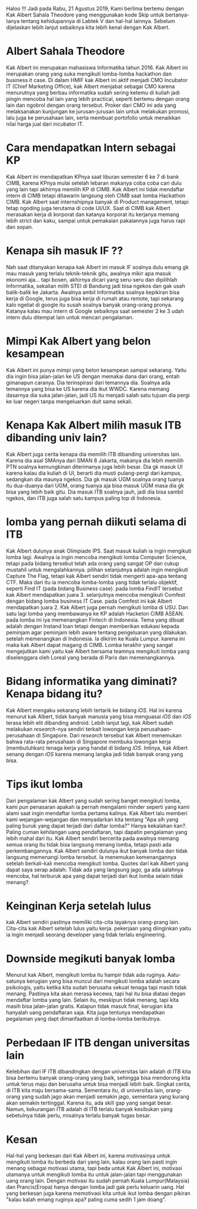 Haloo !!! Jadi pada Rabu, 21 Agustus 2019, Kami berlima bertemu dengan Kak Albert Sahala Theodore yang menggunakan kode Skip untuk 
bertanya-tanya tentang kehidupannya di Labtek V dan hal-hal lainnya. Sebelum dijelaskan lebih lanjut sebaiknya kita lebih kenal dengan Kak 
Albert.

# Albert Sahala Theodore

Kak Albert ini merupakan mahasiswa Informatika tahun 2016. Kak Albert ini merupakan orang yang suka mengikuti lomba-lomba hackathon dan 
business it case. Di dalam HMIF kak Albert ini aktif menjadi CMO Incubator IT (Chief Marketing Office), kak Albert menjabat sebagai CMO 
karena menurutnya yang berbau informatika sudah sering ketemu di kuliah jadi pingin mencoba hal lain yang lebih practical, seperti
bertemu dengan orang lain dan ngobrol dengan orang tersebut. Proker dari CMO ini ada yang melaksanakan kunjungan ke jurusan-jurusan lain
untuk melakukan promosi, lalu juga ke perusahaan lain, serta membuat portofolio untuk menaikkan nilai harga jual dari incubator IT.

# Cara mendapatkan Intern sebagai KP
Kak Albert ini mendapatkan KPnya saat liburan semester 6 ke 7 di bank CIMB, karena KPnya mulai setelah lebaran makanya coba coba cari dulu 
yang lain tapi akhirnya memilih KP di CIMB. Kak Albert ini tidak mendaftar intern di CIMB tetapi ditawarin langsung oleh CIMB saat lomba
Hackathon CIMB. Kak Albert saat internshipnya banyak di Product management, tetapi tetap ngoding juga terutama di code UI/UX. Saat di CIMB
kak Albert merasakan kerja di korporat dan katanya korporat itu kerjanya memang lebih strict dan kaku, sampai untuk pemakaian pakaiannya
juga harus rapi dan sopan.

# Kenapa sih masuk IF ??
Nah saat ditanyakan kenapa kak Albert ini masuk IF soalnya dulu emang gk mau masuk yang terlalu teknik-teknik gitu, awalnya mikir apa masuk
ekonomi aja... tapi bosen, akhirnya dicari yang seru-seru dan dipilihlah Informatika, sekalian milih STEI di Bandung jadi bisa ngekos dan 
gak usah balik-balik ke Jakarta. Awalnya ambil Informatika soalnya kepikiran bisa kerja di Google, terus juga bisa kerja di rumah atau 
remote, tapi sekarang kalo ngeliat di google itu susah soalnya banyak orang-orang pronya. Katanya kalau mau intern di Google sebaiknya saat
semester 2 ke 3 udah intern dulu ditempat lain untuk mencari pengalaman.

# Mimpi Kak Albert yang belon kesampean
Kak Albert ini punya mimpi yang belon kesampean sampai sekarang. Yaitu dia ingin bisa jalan-jalan ke US dengan memakai dana dari orang, entah gimanapun caranya. Dia terinspirasi dari temannya dia. Soalnya ada temannya yang bisa ke US karena dia ikut WWDC. Karena memang dasarnya dia suka jalan-jalan, jadi US itu menjadi salah satu tujuan dia pergi ke luar negeri tanpa mengeluarkan duit sama sekali.

# Kenapa Kak Albert milih masuk ITB dibanding univ lain?
Kak Albert juga cerita kenapa dia memilih ITB dibanding universitas lain. Karena dia asal SMAnya dari SMAN 8 Jakarta, makanya dia lebih memilih PTN soalnya kemungkinan diterimanya juga lebih besar. Dia gk masuk UI karena kalau dia kuliah di UI, berarti dia musti pulang-pergi dari kampus, sedangkan dia maunya ngekos. Dia gk masuk UGM soalnya orang tuanya itu dua-duanya dari UGM, orang tuanya aja bisa masuk UGM masa dia gk bisa yang lebih baik gitu. Dia masuk ITB soalnya jauh, jadi dia bisa sambil ngekos, dan ITB juga salah satu kampus paling top di Indonesia.

# lomba yang pernah diikuti selama di ITB
Kak Albert dulunya anak Olimpiade IPS. Saat masuk kuliah ia ingin mengikuti lomba lagi. Awalnya ia ingin mencoba mengikuti lomba Computer Science, tetapi pada bidang tersebut telah ada orang yang sangat OP dan cukup mustahil untuk mengalahkannya. pilihan selanjutnya adalah ingin mengikuti Capture The Flag, tetapi kak Albert sendiri tidak mengerti apa-apa tentang CTF. Maka dari itu ia mencoba lomba-lomba yang tidak terlalu objektif, seperti Find IT (pada bidang Business case). pada lomba FindIT tersebut kak Albert mendapatkan juara 3. selanjutnya mencoba mengikuti Comfest dengan bidang lomba business IT Case. pada Comfest ini kak Albert mendapatkan juara 2. Kak Albert juga pernah mengikuti lomba di USU. Dan satu lagi lomba yang membawanya ke KP adalah Hacketon CIMB ASEAN. pada lomba ini iya memenangkan Fintech di Indonesia. Tema yang dibuat adalah dengan Instand loan tetapi dengan memberikan edukasi kepada peminjam agar peminjam lebih aware tentang pengeluaran yang dilakukan. setelah memenangkan di Indonesia. Ia dikirim ke Kuala Lumpur. karena ini maka kak Albert dapat magang di CIMB. Lomba terakhir yang sangat mengejutkan kami yaitu kak Albert bersama teamnya mengikuti lomba yang diselenggara oleh Loreal yang berada di Paris dan memenangkannya.

# Bidang informatika yang diminati? Kenapa bidang itu?
Kak Albert mengaku sekarang lebih tertarik ke bidang <i>iOS</i>. Hal ini karena menurut kak Albert, tidak banyak manusia yang bisa menguasai <i>iOS</i> dan <i>iOS</i> terasa lebih elit dibanding android. Lebih lanjut lagi, kak Albert sudah melakukan <i>research</i>-nya sendiri terkait lowongan kerja perusahaan-perusahaan di Singapore. Dari <i>research</i> tersebut kak Albert menemukan bahwa rata-rata perusahaan di Singapore membuka lowongan kerja (membutuhkan) tenaga kerja yang handal di bidang <i>iOS</i>. Intinya, kak Albert senang dengan <i>iOS</i> karena memang langka jadi tidak banyak orang yang bisa.

# Tips ikut lomba
Dari pengalaman kak Albert yang sudah sering banget mengikuti lomba, kami pun penasaran apakah ia pernah mengalami minder seperti yang kami alami saat ingin mendaftar lomba pertama kalinya. Kak Albert lalu memberi kami wejangan-wejangan dan menyadarkan kita tentang "Apa sih yang paling buruk yang dapat terjadi dari daftar lomba?" Hanya kekalahan kan?. Paling cuman kehilangan uang pendaftaran, tapi dapatin pengalaman yang lebih mahal dari itu. Kak Albert sendiri bercerita pada awalnya memang semua orang itu tidak bisa langsung menang lomba, tetapi pasti ada perkembangannya. Kak Albert sendiri dulunya ikut banyak lomba dan tidak langsung memenangi lomba tersebut. Ia menemukan kemenangannya setelah berkali-kali mencoba mengikuti lomba. Quotes dari kak Albert yang dapat saya serap adalah: Tidak ada yang langsung jago, ga ada salahnya mencoba, hal terburuk apa yang dapat terjadi dari ikut lomba selain tidak menang?.

# Keinginan Kerja setelah lulus
kak Albert sendiri pastinya memiliki cita-cita layaknya orang-prang lain. Cita-cita kak Albert setelah lulus yaitu kerja. pekerjaan yang diinginkan yaitu ia ingin menjadi seorang developer yang tidak terlalu engineering.

# Downside megikuti banyak lomba
Menurut kak Albert, mengikuti lomba itu hampir tidak ada ruginya. Aatu-satunya kerugian yang bisa muncul dari mengikuti lomba adalah secara psikologis, yaitu ketika kita sudah berusaha sekuat tenaga tapi masih tidak menang. Pastinya kita akan merasa kecewa, tapi hal itu bisa diatasi degan mendaftar lomba yang lain. Selain itu, meskipun tidak menang, tapi kita masih bisa jalan-jalan gratis. Kalapun tidak masuk final, kerugian kita hanyalah uang pendaftaran saja. Kita juga tentunya mendapatkan pegalaman yang dapt dimanfaatkan di lomba-lomba berikutnya.

# Perbedaan IF ITB dengan universitas lain
Kelebihan dari IF ITB dibandingkan dengan universitas lain adalah di ITB kita bisa bertemu banyak orang-orang yang baik, sehingga bisa mendorong kita untuk terus maju dan berusaha untuk bisa menjadi lebih baik. Singkat cerita, di ITB kita maju bersama-sama. Sementara itu, di universitas lain, orang-orang yang sudah jago akan menjadi semakin jago, sementara yang kurang akan semakin tertinggal. Karena itu, ada skill gap yang sangat besar. Namun, kekurangan ITB adalah di ITB terlalu banyak kesibukan yang sebetulnya tidak perlu, misalnya terlalu banyak tugas besar.

# Kesan
Hal-hal yang berkesan dari Kak Albert ini, karena motivasinya untuk mengikuti lomba itu berbeda dari yang lain, kalau orang lain pasti 
ingin menang sebagai motivasi utama, tapi beda untuk Kak Albert ini, motivasi utamanya untuk mengikuti lomba itu untuk jalan-jalan tapi
menggunakan uang orang lain. Dengan motivasi itu sudah pernah Kuala Lumpur(Malaysia) dan Prancis(Eropa) hanya dengan lomba jadi gak perlu
keluarin uang. Hal yang berkesan juga karena memotivasi kita untuk ikut lomba dengan pikiran "kalau kalah emang ruginya apa? paling cuma
sedih 1 jam doang".
